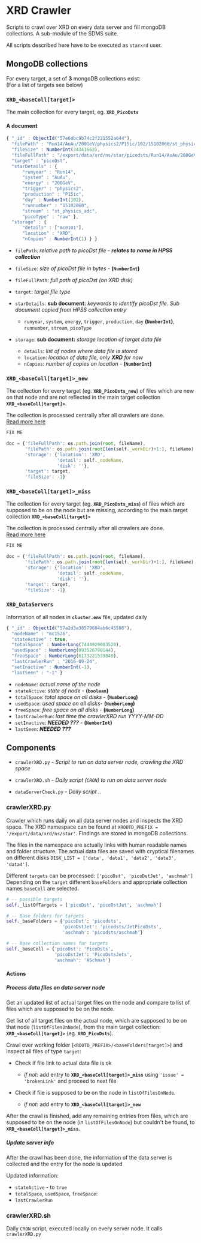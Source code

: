 # XRD Crawler

Scripts to crawl over XRD on every data server and fill mongoDB collections.
A sub-module of the SDMS suite.

All scripts described here have to be executed as `starxrd` user.

## MongoDB collections

For every target, a set of **3** mongoDB collections exist:  
(For a list of targets see below)

### **`XRD_<baseColl[target]>`**
The main collection for every target, eg. **`XRD_PicoDsts`**

#### A document
```javascript
{ "_id" : ObjectId("57e6dbc9b74c2f221552a644"),
  "filePath" : "Run14/AuAu/200GeV/physics2/P15ic/102/15102060/st_physics_adc_15102060_raw_5000009.picoDst.root",
  "fileSize" : NumberInt(34341663),
  "fileFullPath" : "/export/data/xrd/ns/star/picodsts/Run14/AuAu/200GeV/physics2/P15ic/102/15102060/st_physics_adc_15102060_raw_5000009.picoDst.root",
  "target" : "picoDst",
  "starDetails" : {
      "runyear" : "Run14",
      "system" : "AuAu",
      "energy" : "200GeV",
      "trigger" : "physics2",
      "production" : "P15ic",
      "day" : NumberInt(102),  
      "runnumber" : "15102060",
      "stream" : "st_physics_adc",
      "picoType" : "raw" },
  "storage" : {
      "details" : ["mc0101"],
      "location" : "XRD",
      "nCopies" : NumberInt(1) } }
```

* `filePath`: *relative path to picoDst file* - ***relates to name in HPSS collection***
* `fileSize`: *size of picoDst file in bytes* - **(`NumberInt`)**
* `fileFullPath`: *full path of picoDst (on XRD disk)*
* `target`:   *target file type*  
* `starDetails`: **sub document:** *keywords to identify picoDst file. Sub document copied from HPSS collection entry*
  * `runyear`, `system`, `energy`, `trigger`,  `production`, `day` **(`NumberInt`)**, `runnumber`, `stream`, `picoType`

* `storage`: **sub document:** *storage location of target data file*
  * `details`: *list of nodes where data file is stored*
  * `location`: *location of data file, only* ***XRD*** *for now*
  * `nCopies`: *number of copies on location* - **(`NumberInt`)**

### **`XRD_<baseColl[target]>_new`**
The collection for every target (eg. **`XRD_PicoDsts_new`**) of files which are
new on that node and are not reflected in the main target collection
**`XRD_<baseColl[target]>`**.

The collection is processed centrally after all crawlers are done.  
[Read more here](README_ProcessXRD.md)

```javascript
FIX ME

doc = {'fileFullPath': os.path.join(root, fileName),
       'filePath': os.path.join(root[len(self._workDir)+1:], fileName),
       'storage': {'location': 'XRD',
                   'detail': self._nodeName,
                   'disk': ''},
       'target': target,
       'fileSize': -1}
```

### **`XRD_<baseColl[target]>_miss`**
The collection for every target (eg. **`XRD_PicoDsts_miss`**) of files which are
supposed to be on the node but are missing, according to the main target
collection **`XRD_<baseColl[target]>`**

The collection is processed centrally after all crawlers are done.  
[Read more here](README_ProcessXRD.md)

```javascript
FIX ME

doc = {'fileFullPath': os.path.join(root, fileName),
       'filePath': os.path.join(root[len(self._workDir)+1:], fileName),
       'storage': {'location': 'XRD',
                   'detail': self._nodeName,
                   'disk': ''},
       'target': target,
       'fileSize': -1}
```

### **`XRD_DataServers`**
Information of all nodes in **`cluster.env`** file, updated daily

```javascript
{ "_id" : ObjectId("57a2d3a38579684ab6c45586"),
  "nodeName" : "mc1526",
  "stateActive" : true,
  "totalSpace" : NumberLong(7444929003520),
  "usedSpace" : NumberLong(893526790144),
  "freeSpace" : NumberLong(6173221539840),  
  "lastCrawlerRun" : "2016-09-24",
  "setInactive" : NumberInt(-1),
  "lastSeen" : "-1" }
```

* `nodeName`: *actual name of the node*
* `stateActive`: *state of node* - **(`boolean`)**
* `totalSpace`: *total space on all disks* - **(`NumberLong`)**
* `usedSpace`: *used space on all disks*-  **(`NumberLong`)**
* `freeSpace`: *free space on all disks* - **(`NumberLong`)**
* `lastCrawlerRun`: *last time the crawlerXRD run YYYY-MM-DD*
* `setInactive`: ***NEEDED ???***  - **(`NumberInt`)**
* `lastSeen`: ***NEEDED ???***

## Components
* `crawlerXRD.py`      - *Script to run on data server node, crawling the XRD space*
* `crawlerXRD.sh`      - *Daily script (`CRON`) to run on data server node*

* `dataServerCheck.py` - *Daily script  ..*

### crawlerXRD.py
Crawler which runs daily on all data server nodes and inspects the XRD space.
The XRD namespace can be found at `XROOTD_PREFIX = '/export/data/xrd/ns/star'`.
Findings are stored in mongoDB collections.

The files in the namespace are actually links with human readable names and
folder structure. The actual data files are saved with cryptical filenames on
different disks `DISK_LIST = ['data', 'data1', 'data2', 'data3', 'data4']`.

Different `targets` can be processed: `['picoDst', 'picoDstJet', 'aschmah']`  
Depending on the `target` different `baseFolders` and appropriate collection
names `baseColl` are selected.

```python
# -- possible targets
self._listOfTargets = ['picoDst', 'picoDstJet', 'aschmah']

# -- Base folders for targets
self._baseFolders = {'picoDst': 'picodsts',
                     'picoDstJet': 'picodsts/JetPicoDsts',
                     'aschmah': 'picodsts/aschmah'}

# -- Base collection names for targets
self._baseColl = {'picoDst': 'PicoDsts',
                  'picoDstJet': 'PicoDstsJets',
                  'aschmah': 'ASchmah'}
```

#### Actions

##### Process data files on data server node
Get an updated list of actual target files on the node and compare to list of files
which are supposed to be on the node.

Get list of all target files on the actual node, which are supposed to be on
that node (`listOfFilesOnNode`), from the main target collection:
**`XRD_<baseColl[target]>`** (eg. **`XRD_PicoDsts`**).

Crawl over working folder (`<ROOTD_PREFIX>/<baseFolders[target]>`) and inspect
all files of type `target`:

* Check if file link to actual data file is ok
  * *if not*: add entry to **`XRD_<baseColl[target]>_miss`** using `'issue' = 'brokenLink'` and proceed to next file

* Check if file is supposed to be on the node in `listOfFilesOnNode`.
  * *if not*: add entry to **`XRD_<baseColl[target]>_new`**   

After the crawl is finished, add any remaining entries from files, which are
supposed to be on the node (in `listOfFilesOnNode`) but couldn't be found,
to **`XRD_<baseColl[target]>_miss`**.

##### Update server info
After the crawl has been done, the information of the data server is collected
and the entry for the node is updated

Updated information:
* `stateActive` - to `true`
* `totalSpace`, `usedSpace`, `freeSpace`:
* `lastCrawlerRun`

### crawlerXRD.sh
Daily `CRON` script, executed locally on every server node. It calls `crawlerXRD.py`
